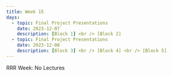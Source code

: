 ```yaml
---
title: Week 15
days:
  - topic: Final Project Presentations
    date: 2023-12-07
    description: [Block 1] <br /> [Block 2]
  - topic: Final Project Presentations
    date: 2023-12-08
    description: [Block 3] <br /> [Block 4] <br /> [Block 5]
---
```

RRR Week: No Lectures

<a id="Week17"></a>